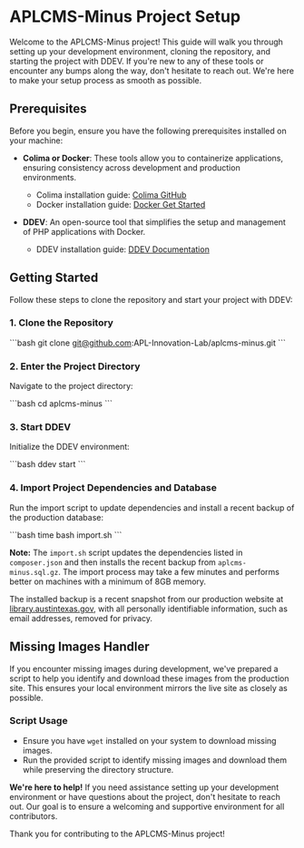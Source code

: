 # APLCMS-Minus Project Setup

Welcome to the APLCMS-Minus project! This guide will walk you through setting up your development environment, cloning the repository, and starting the project with DDEV. If you're new to any of these tools or encounter any bumps along the way, don't hesitate to reach out. We're here to make your setup process as smooth as possible.

## Prerequisites

Before you begin, ensure you have the following prerequisites installed on your machine:

- **Colima or Docker**: These tools allow you to containerize applications, ensuring consistency across development and production environments.
    - Colima installation guide: [Colima GitHub](https://github.com/abiosoft/colima)
    - Docker installation guide: [Docker Get Started](https://www.docker.com/get-started)

- **DDEV**: An open-source tool that simplifies the setup and management of PHP applications with Docker.
    - DDEV installation guide: [DDEV Documentation](https://ddev.readthedocs.io/en/stable/)

## Getting Started

Follow these steps to clone the repository and start your project with DDEV:

### 1. Clone the Repository

\```bash
git clone git@github.com:APL-Innovation-Lab/aplcms-minus.git
\```

### 2. Enter the Project Directory

Navigate to the project directory:

\```bash
cd aplcms-minus
\```

### 3. Start DDEV

Initialize the DDEV environment:

\```bash
ddev start
\```

### 4. Import Project Dependencies and Database

Run the import script to update dependencies and install a recent backup of the production database:

\```bash
time bash import.sh
\```

**Note:** The `import.sh` script updates the dependencies listed in `composer.json` and then installs the recent backup from `aplcms-minus.sql.gz`. The import process may take a few minutes and performs better on machines with a minimum of 8GB memory.

The installed backup is a recent snapshot from our production website at [library.austintexas.gov](https://library.austintexas.gov), with all personally identifiable information, such as email addresses, removed for privacy.

## Missing Images Handler

If you encounter missing images during development, we've prepared a script to help you identify and download these images from the production site. This ensures your local environment mirrors the live site as closely as possible.

### Script Usage

- Ensure you have `wget` installed on your system to download missing images.
- Run the provided script to identify missing images and download them while preserving the directory structure. 

**We're here to help!** If you need assistance setting up your development environment or have questions about the project, don't hesitate to reach out. Our goal is to ensure a welcoming and supportive environment for all contributors.

Thank you for contributing to the APLCMS-Minus project!